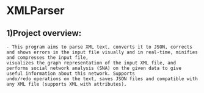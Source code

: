 # XMLParser 
## 1)Project overview:
    - This program aims to parse XML text, converts it to JSON, corrects and shows errors in the input file visually and in real-time, minifies and compresses the input file,
    visualizes the graph representation of the input XML file, and performs social network analysis (SNA) on the given data to give useful information about this network. Supports
    undo/redo operations on the text, saves JSON files and compatible with any XML file (supports XML with attributes).
